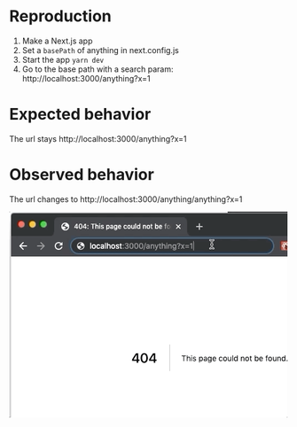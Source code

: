 # Reproduction
1. Make a Next.js app
1. Set a `basePath` of anything in next.config.js
1. Start the app `yarn dev`
1. Go to the base path with a search param: http://localhost:3000/anything?x=1

# Expected behavior
The url stays http://localhost:3000/anything?x=1

# Observed behavior
The url changes to http://localhost:3000/anything/anything?x=1

![Gif](/next-dup.gif)
